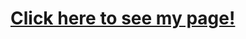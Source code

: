 # <a href="https://xiachen97.github.io/XiaChen_hw1TH_csi3150_fs2023/">Click here to see my page!<a/>




